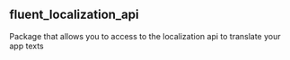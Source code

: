 ## fluent_localization_api
Package that allows you to access to the localization api to translate your app texts
